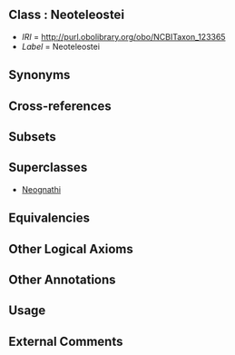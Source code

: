 
## Class : Neoteleostei

 * *IRI* = http://purl.obolibrary.org/obo/NCBITaxon_123365
 * *Label* = Neoteleostei

## Synonyms


## Cross-references


## Subsets


## Superclasses

 * [Neognathi](../../NCBITaxon/39/NCBITaxon_186839.md)

## Equivalencies


## Other Logical Axioms


## Other Annotations


## Usage


## External Comments

